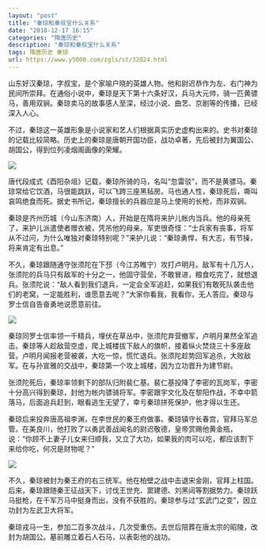 ```yaml
---
layout: "post"
title: "秦琼和秦叔宝什么关系"
date: "2018-12-17 16:15"
categories: "隋唐历史"
description: "秦琼和秦叔宝什么关系"
tags: 隋唐历史 秦琼
url: https://www.y5000.com/zgls/st/32024.html
---
```






山东好汉秦琼，字叔宝，是个家喻户晓的英雄人物。他和尉迟恭作为左、右门神为民间所崇拜。在通俗小说中，秦琼是天下第十六条好汉，兵马大元帅，骑一匹黄骠马，善用双锏。秦琼卖马的故事感人至深，经过小说、曲艺、京剧等的传播，已经深入人心。

不过，秦琼这一英雄形象是小说家和艺人们根据真实历史虚构出来的。史书对秦琼的记载比较简略。历史上的秦琼是唐朝开国功臣，战功卓著，先后被封为翼国公、胡国公，得到位列凌烟阁画像的荣耀。

![](https://img.y5000.com/uploads/allimg/180814/8-1PQ40915022G.jpg)

唐代段成式《酉阳杂俎》记载，秦琼所骑的马，名叫“忽雷驳”，而不是黄骠马。秦琼常给它饮酒，马很能跳跃，可以飞跨三座黑毡房。马也通人性，秦琼死后，嘶叫哀鸣绝食而死。据史书所记，秦琼擅长的兵器应是马上使用的长枪，而非双锏。

秦琼是齐州历城（今山东济南）人，开始是在隋将来护儿帐内当兵。他的母亲死了，来护儿派遣使者赠衣被，凭吊他的母亲。军吏很奇怪：“士兵家有丧事，将军从不过问，为什么唯独对秦琼特别呢？”来护儿说：“秦琼勇悍，有大志，有节操，将来肯定有出息。”

不久，秦琼跟随通守张须陀在下邳（今江苏睢宁）攻打卢明月。敌军有十几万人，张须陀的兵马只有敌军的十分之一，他固守营垒，不敢冒进，粮食吃完了，就想退兵。张须陀说：“敌人看到我们退兵，一定会全军追赶，如果我们有敢死队袭击他们的老窝，一定能胜利，谁愿意去呢？”大家你看我，我看你，无人答应。秦琼与罗士信自告奋勇地说愿意前往。

![](https://img.y5000.com/uploads/allimg/180814/8-1PQ4091515223.jpg)

秦琼同罗士信率领一千精兵，埋伏在草丛中，张须陀弃营撤军，卢明月果然全军追击。秦琼等人趁敌营空虚，爬上城楼拔下敌人的旗帜，接着纵火焚烧三十多座敌营。卢明月闻报老营被袭，大吃一惊，慌忙退兵。张须陀趁势回军追杀，大败敌军。在与孙宣雅的交战中，秦琼第一个攻上城楼，因为立功晋升为建节尉。

张须陀死后，秦琼率领剩下的部队归附裴仁基。裴仁基投降了李密的瓦岗军，李密十分高兴得到秦琼，封他为帐内骠骑将军。李密跟宇文化及在黎阳作战，不幸中箭落马，后面追兵赶到，眼看逃生无望了，幸亏秦琼拼死保护，他才得以生还。

秦琼后来投奔唐高祖李渊，在李世民的秦王府做事。秦琼镇守长春宫，官拜马军总管。在美良川，他打败了以勇武善战闻名的尉迟敬德，皇帝赏赐他黄金瓶，说：“你顾不上妻子儿女来归顺我，又立了大功，如果我的肉可以吃，都应该割下来给你吃，何况是财物呢？”

![](https://img.y5000.com/uploads/allimg/180814/8-1PQ40915263b.jpg)

不久，秦琼被封为秦王府的右三统军。他在柏壁之战中击退宋金刚，官拜上柱国。后来，秦琼跟随秦王征战天下，讨伐王世充、窦建德、刘黑闼等割据势力。秦琼跃马挺枪，在千军万马中挺身而出，没有不获胜的。秦琼参与过“玄武门之变”，因立功封为左武卫大将军。

秦琼戎马一生，参加二百多次战斗，几次受重伤。去世后陪葬在唐太宗的昭陵，改封为胡国公。墓前雕立着石人石马，以表彰他的战功。
